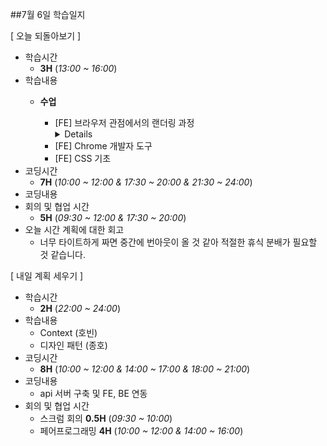 ##7월 6일 학습일지

[ 오늘 되돌아보기 ]
- 학습시간
    - **3H** (_13:00 ~ 16:00_)
- 학습내용
    - **수업**
        - [FE] 브라우저 관점에서의 랜더링 과정
            <details markdown="1">
                <ol>
                    <li>Mart.baemin.com 입력</li>
                    <li>html파일을 받음</li>
                    <li>Html 파싱 & DOM Tree 생성</li>
                    <li>Link 태그가 있으면 css 파일 요청</li>
                    <li>css파일 받으면 파싱 후 CSSOM Tree 생성</li>
                    <li>CSSOM + DOM트리 = Render Tree 생성</li>
                    <li>Script 태그가 있으면 js 파일 요청</li>
                    <li>JavaScript 파일 파싱 및 DOM 트리 조작</li>
                    <li>그리기 (Layout - Paint - Composition)</li>
                </ol>
        </details>

        - [FE] Chrome 개발자 도구
        - [FE] CSS 기초
- 코딩시간
    - **7H** (_10:00 ~ 12:00 & 17:30 ~ 20:00 & 21:30 ~ 24:00_)
- 코딩내용
- 회의 및 협업 시간
    - **5H** (_09:30 ~ 12:00 & 17:30 ~ 20:00_)
- 오늘 시간 계획에 대한 회고
    - 너무 타이트하게 짜면 중간에 번아웃이 올 것 같아 적절한 휴식 분배가 필요할 것 같습니다.

[ 내일 계획 세우기 ]
- 학습시간
    - **2H** (_22:00 ~ 24:00_)
- 학습내용
    - Context (호빈)
    - 디자인 패턴 (종호)
- 코딩시간
    - **8H** (_10:00 ~ 12:00 & 14:00 ~ 17:00 & 18:00 ~ 21:00_)
- 코딩내용
    - api 서버 구축 및 FE, BE 연동
- 회의 및 협업 시간
    - 스크럼 회의 **0.5H** (_09:30 ~ 10:00_)
    - 페어프로그래밍 **4H** (_10:00 ~ 12:00 & 14:00 ~ 16:00_)